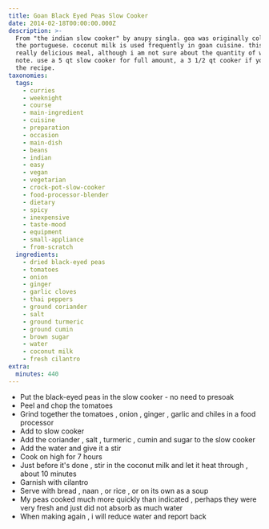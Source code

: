 ```yaml
---
title: Goan Black Eyed Peas Slow Cooker
date: 2014-02-18T00:00:00.000Z
description: >-
  From "the indian slow cooker" by anupy singla. goa was originally colonized by
  the portuguese. coconut milk is used frequently in goan cuisine. this was a
  really delicious meal, although i am not sure about the quantity of water, see
  note. use a 5 qt slow cooker for full amount, a 3 1/2 qt cooker if you halve
  the recipe.
taxonomies:
  tags:
    - curries
    - weeknight
    - course
    - main-ingredient
    - cuisine
    - preparation
    - occasion
    - main-dish
    - beans
    - indian
    - easy
    - vegan
    - vegetarian
    - crock-pot-slow-cooker
    - food-processor-blender
    - dietary
    - spicy
    - inexpensive
    - taste-mood
    - equipment
    - small-appliance
    - from-scratch
  ingredients:
    - dried black-eyed peas
    - tomatoes
    - onion
    - ginger
    - garlic cloves
    - thai peppers
    - ground coriander
    - salt
    - ground turmeric
    - ground cumin
    - brown sugar
    - water
    - coconut milk
    - fresh cilantro
extra:
  minutes: 440
---
```

 - Put the black-eyed peas in the slow cooker - no need to presoak
 - Peel and chop the tomatoes
 - Grind together the tomatoes , onion , ginger , garlic and chiles in a food processor
 - Add to slow cooker
 - Add the coriander , salt , turmeric , cumin and sugar to the slow cooker
 - Add the water and give it a stir
 - Cook on high for 7 hours
 - Just before it's done , stir in the coconut milk and let it heat through , about 10 minutes
 - Garnish with cilantro
 - Serve with bread , naan , or rice , or on its own as a soup
 - My peas cooked much more quickly than indicated , perhaps they were very fresh and just did not absorb as much water
 - When making again , i will reduce water and report back
